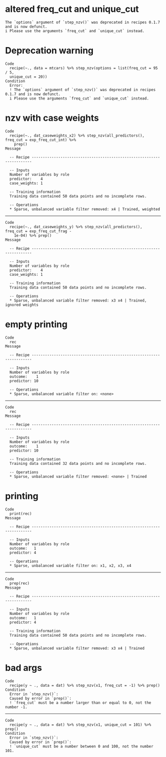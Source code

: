 # altered freq_cut and unique_cut

    The `options` argument of `step_nzv()` was deprecated in recipes 0.1.7 and is now defunct.
    i Please use the arguments `freq_cut` and `unique_cut` instead.

# Deprecation warning

    Code
      recipe(~., data = mtcars) %>% step_nzv(options = list(freq_cut = 95 / 5,
      unique_cut = 20))
    Condition
      Error:
      ! The `options` argument of `step_nzv()` was deprecated in recipes 0.1.7 and is now defunct.
      i Please use the arguments `freq_cut` and `unique_cut` instead.

# nzv with case weights

    Code
      recipe(~., dat_caseweights_x2) %>% step_nzv(all_predictors(), freq_cut = exp_freq_cut_int) %>%
        prep()
    Message
      
      -- Recipe ----------------------------------------------------------------------
      
      -- Inputs 
      Number of variables by role
      predictor:    4
      case_weights: 1
      
      -- Training information 
      Training data contained 50 data points and no incomplete rows.
      
      -- Operations 
      * Sparse, unbalanced variable filter removed: x4 | Trained, weighted

---

    Code
      recipe(~., dat_caseweights_y) %>% step_nzv(all_predictors(), freq_cut = exp_freq_cut_frag -
        1e-04) %>% prep()
    Message
      
      -- Recipe ----------------------------------------------------------------------
      
      -- Inputs 
      Number of variables by role
      predictor:    4
      case_weights: 1
      
      -- Training information 
      Training data contained 50 data points and no incomplete rows.
      
      -- Operations 
      * Sparse, unbalanced variable filter removed: x3 x4 | Trained, ignored weights

# empty printing

    Code
      rec
    Message
      
      -- Recipe ----------------------------------------------------------------------
      
      -- Inputs 
      Number of variables by role
      outcome:    1
      predictor: 10
      
      -- Operations 
      * Sparse, unbalanced variable filter on: <none>

---

    Code
      rec
    Message
      
      -- Recipe ----------------------------------------------------------------------
      
      -- Inputs 
      Number of variables by role
      outcome:    1
      predictor: 10
      
      -- Training information 
      Training data contained 32 data points and no incomplete rows.
      
      -- Operations 
      * Sparse, unbalanced variable filter removed: <none> | Trained

# printing

    Code
      print(rec)
    Message
      
      -- Recipe ----------------------------------------------------------------------
      
      -- Inputs 
      Number of variables by role
      outcome:   1
      predictor: 4
      
      -- Operations 
      * Sparse, unbalanced variable filter on: x1, x2, x3, x4

---

    Code
      prep(rec)
    Message
      
      -- Recipe ----------------------------------------------------------------------
      
      -- Inputs 
      Number of variables by role
      outcome:   1
      predictor: 4
      
      -- Training information 
      Training data contained 50 data points and no incomplete rows.
      
      -- Operations 
      * Sparse, unbalanced variable filter removed: x3 x4 | Trained

# bad args

    Code
      recipe(y ~ ., data = dat) %>% step_nzv(x1, freq_cut = -1) %>% prep()
    Condition
      Error in `step_nzv()`:
      Caused by error in `prep()`:
      ! `freq_cut` must be a number larger than or equal to 0, not the number -1.

---

    Code
      recipe(y ~ ., data = dat) %>% step_nzv(x1, unique_cut = 101) %>% prep()
    Condition
      Error in `step_nzv()`:
      Caused by error in `prep()`:
      ! `unique_cut` must be a number between 0 and 100, not the number 101.

